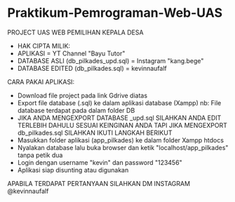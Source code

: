 # Praktikum-Pemrograman-Web-UAS

PROJECT UAS WEB PEMILIHAN KEPALA DESA
- HAK CIPTA MILIK: 
- APLIKASI = YT Channel "Bayu Tutor"
- DATABASE ASLI (db_pilkades_upd.sql) = Instagram "kang.bege"
- DATABASE EDITED (db_pilkades.sql) = kevinnaufalf

CARA PAKAI APLIKASI:
- Download file project pada link Gdrive diatas
- Export file database (.sql) ke dalam aplikasi database (Xampp) nb: File database terdapat pada dalam folder DB
- JIKA ANDA MENGEXPORT DATABASE _upd.sql SILAHKAN ANDA EDIT TERLEBIH DAHULU SESUAI KEINGINAN ANDA TAPI JIKA MENGEXPORT db_pilkades.sql SILAHKAN IKUTI LANGKAH BERIKUT
- Masukkan folder aplikasi (app_pilkades) ke dalam folder Xampp htdocs
- Nyalakan database lalu buka browser dan ketik "localhost/app_pilkades" tanpa petik dua
- Login dengan username "kevin" dan password "123456"
- Aplikasi siap disunting atau digunakan

APABILA TERDAPAT PERTANYAAN SILAHKAN DM INSTAGRAM @kevinnaufalf
